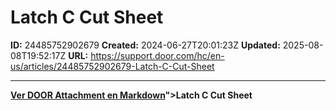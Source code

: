 # Latch C Cut Sheet

**ID:** 24485752902679
**Created:** 2024-06-27T20:01:23Z
**Updated:** 2025-08-08T19:52:17Z
**URL:** https://support.door.com/hc/en-us/articles/24485752902679-Latch-C-Cut-Sheet

---

<p><strong><span class="wysiwyg-underline"><a href="https://support.door.com/hc/article_attachments/24485737037079

> 📄 **Contenido extraído:** [Ver DOOR Attachment en Markdown](./24485737037079_DOOR_Attachment_extracted.md)">Latch C Cut Sheet</a></span></strong></p>
